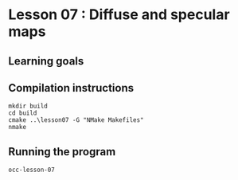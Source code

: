 # Lesson 07 : Diffuse and specular maps

## Learning goals

## Compilation instructions
```
mkdir build
cd build
cmake ..\lesson07 -G "NMake Makefiles"
nmake
```

## Running the program
```
occ-lesson-07
```